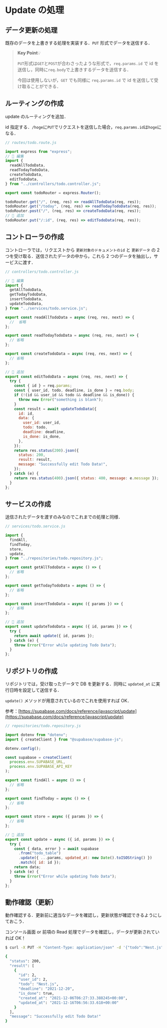 # Update の処理

## データ更新の処理

既存のデータを上書きする処理を実装する．`PUT` 形式でデータを送信する．

> **Key Point**💡
>
> `PUT`形式は`GET`と`POST`が合わさったような形式で，`req.params.id` で id を送信し，同時に`req.body`で上書きするデータを送信する．
>
> 今回は使用しないが，`GET` でも同様に `req.params.id` で id を送信して受け取ることができる．

## ルーティングの作成

update のルーティングを追加．

id 指定する．`/hoge`に`PUT`でリクエストを送信した場合，`req.params.id`は`hoge`になる．

```js
// routes/todo.route.js

import express from "express";
// 🔽 編集
import {
  readAllTodoData,
  readTodayTodoData,
  createTodoData,
  editTodoData,
} from "../controllers/todo.controller.js";

export const todoRouter = express.Router();

todoRouter.get("/", (req, res) => readAllTodoData(req, res));
todoRouter.get("/today", (req, res) => readTodayTodoData(req, res));
todoRouter.post("/", (req, res) => createTodoData(req, res));
// 🔽 追加
todoRouter.put("/:id", (req, res) => editTodoData(req, res));
```

## コントローラの作成

コントローラでは，リクエストから `更新対象のドキュメントのid` と `更新データ` の 2 つを受け取る．送信されたデータの中から，これら 2 つのデータを抽出し，サービスに渡す．

```js
// controllers/todo.controller.js

// 🔽 編集
import {
  getAllTodoData,
  getTodayTodoData,
  insertTodoData,
  updateTodoData,
} from "../services/todo.service.js";

export const readAllTodoData = async (req, res, next) => {
  //  省略
};

export const readTodayTodoData = async (req, res, next) => {
  // 省略
};

export const createTodoData = async (req, res, next) => {
  // 省略
};

// 🔽 追加
export const editTodoData = async (req, res, next) => {
  try {
    const { id } = req.params;
    const { user_id, todo, deadline, is_done } = req.body;
    if (!(id && user_id && todo && deadline && is_done)) {
      throw new Error("something is blank");
    }
    const result = await updateTodoData({
      id: id,
      data: {
        user_id: user_id,
        todo: todo,
        deadline: deadline,
        is_done: is_done,
      },
    });
    return res.status(200).json({
      status: 200,
      result: result,
      message: "Successfully edit Todo Data!",
    });
  } catch (e) {
    return res.status(400).json({ status: 400, message: e.message });
  }
};
```

## サービスの作成

送信されたデータを渡すのみなのでこれまでの処理と同様．

```js
// services/todo.service.js

import {
  findAll,
  findToday,
  store,
  update,
} from "../repositories/todo.repository.js";

export const getAllTodoData = async () => {
  // 省略
};

export const getTodayTodoData = async () => {
  // 省略
};

export const insertTodoData = async ({ params }) => {
  // 省略
};

// 🔽 追加
export const updateTodoData = async ({ id, params }) => {
  try {
    return await update({ id, params });
  } catch (e) {
    throw Error("Error while updating Todo Data");
  }
};
```

## リポジトリの作成

リポジトリでは，受け取ったデータで DB を更新する．同時に `updated_at` に実行日時を設定して送信する．

`update()` メソッドが用意されているのでこれを使用すれば OK．

参考：[https://supabase.com/docs/reference/javascript/update](https://supabase.com/docs/reference/javascript/update)

```js
// repositories/todo.repository.js

import dotenv from "dotenv";
import { createClient } from "@supabase/supabase-js";

dotenv.config();

const supabase = createClient(
  process.env.SUPABASE_URL,
  process.env.SUPABASE_API_KEY
);

export const findAll = async () => {
  // 省略
};

export const findToday = async () => {
  // 省略
};

export const store = async ({ params }) => {
  // 省略
};

// 🔽 追加
export const update = async ({ id, params }) => {
  try {
    const { data, error } = await supabase
      .from("todo_table")
      .update({ ...params, updated_at: new Date().toISOString() })
      .match({ id: id });
    return data;
  } catch (e) {
    throw Error("Error while updating Todo Data");
  }
};
```

## 動作確認（更新）

動作確認する．更新前に適当なデータを確認し，更新状態が確認できるようにしておこう．

コンソール画面 or 前項の Read 処理でデータを確認し，データが更新されていれば OK！

```bash
$ curl -X PUT -H "Content-Type: application/json" -d '{"todo":"Nest.js","user_id":2,"deadline":"2021-12-20","is_done":true}' localhost:3000/todo/2

{
  "status": 200,
  "result": [
    {
      "id": 2,
      "user_id": 2,
      "todo": "Nest.js",
      "deadline": "2021-12-20",
      "is_done": true,
      "created_at": "2021-12-06T06:27:33.388245+00:00",
      "updated_at": "2021-12-16T06:56:33.618+00:00"
    }
  ],
  "message": "Successfully edit Todo Data!"
}

```
